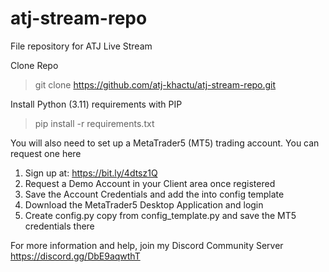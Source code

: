 # atj-stream-repo
File repository for ATJ Live Stream

Clone Repo
> git clone https://github.com/atj-khactu/atj-stream-repo.git

Install Python (3.11) requirements with PIP
> pip install -r requirements.txt

You will also need to set up a MetaTrader5 (MT5) trading account. You can request one here
1) Sign up at: https://bit.ly/4dtsz1Q
2) Request a Demo Account in your Client area once registered
3) Save the Account Credentials and add the into config template
4) Download the MetaTrader5 Desktop Application and login
5) Create config.py copy from config_template.py and save the MT5 credentials there

For more information and help, join my Discord Community Server
https://discord.gg/DbE9aqwthT